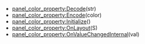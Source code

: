 - [panel_color_property:Decode](nil)(str)
- [panel_color_property:Encode](nil)(color)
- [panel_color_property:Initialize](nil)()
- [panel_color_property:OnLayout](nil)(S)
- [panel_color_property:OnValueChangedInternal](nil)(val)